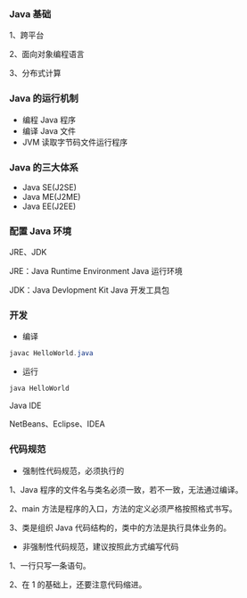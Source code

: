 ### Java 基础

1、跨平台

2、面向对象编程语言

3、分布式计算

### Java 的运行机制

- 编程 Java 程序
- 编译 Java 文件
- JVM 读取字节码文件运行程序

### Java 的三大体系

- Java SE(J2SE)
- Java ME(J2ME)
- Java EE(J2EE)

### 配置 Java 环境

JRE、JDK

JRE：Java Runtime Environment Java 运行环境

JDK：Java Devlopment Kit	Java 开发工具包

### 开发

- 编译 

```java
javac HelloWorld.java
```

- 运行

```java
java HelloWorld
```



Java IDE

NetBeans、Eclipse、IDEA



### 代码规范

- 强制性代码规范，必须执行的

1、Java 程序的文件名与类名必须一致，若不一致，无法通过编译。

2、main 方法是程序的入口，方法的定义必须严格按照格式书写。

3、类是组织 Java 代码结构的，类中的方法是执行具体业务的。

- 非强制性代码规范，建议按照此方式编写代码

1、一行只写一条语句。

2、在 1 的基础上，还要注意代码缩进。













